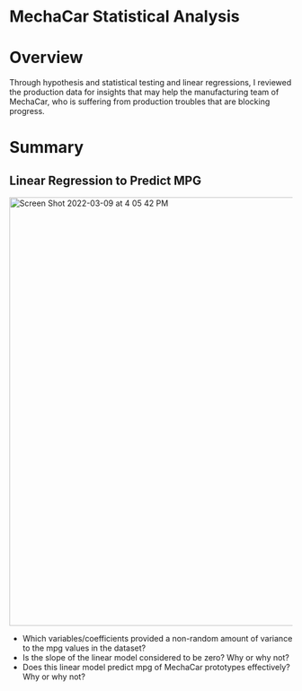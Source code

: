 # MechaCar Statistical Analysis
# Overview
Through hypothesis and statistical testing and linear regressions, I reviewed the production data for insights that may help the manufacturing team of MechaCar, who is suffering from production troubles that are blocking progress.

# Summary 

## Linear Regression to Predict MPG

<img width="763" alt="Screen Shot 2022-03-09 at 4 05 42 PM" src="https://user-images.githubusercontent.com/94571150/157560531-3dc82034-c9ff-451c-85c3-c2c2c8a97ba4.png">

* Which variables/coefficients provided a non-random amount of variance to the mpg values in the dataset?
* Is the slope of the linear model considered to be zero? Why or why not?
* Does this linear model predict mpg of MechaCar prototypes effectively? Why or why not?
